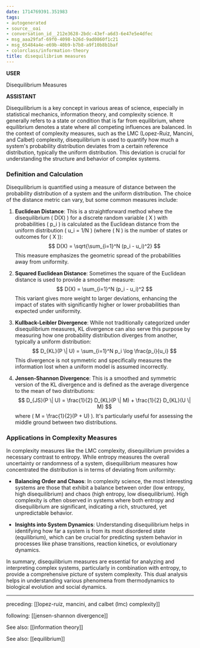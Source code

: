 ```yaml
---
date: 1714769391.351983
tags:
- autogenerated
- source__oai
- conversation_id__212e3628-2bdc-43ef-a6d3-6e47e5e4dfec
- msg_aaa29faf-69f0-4098-b26d-9ad0860f1c21
- msg_65484a4e-e69b-40b9-b7b8-a9f10b8b1baf
- colorclass/information-theory
title: disequilibrium measures
---
```


**USER**

Disequilibrium Measures


**ASSISTANT**

Disequilibrium is a key concept in various areas of science, especially in statistical mechanics, information theory, and complexity science. It generally refers to a state or condition that is far from equilibrium, where equilibrium denotes a state where all competing influences are balanced. In the context of complexity measures, such as the LMC (Lopez-Ruiz, Mancini, and Calbet) complexity, disequilibrium is used to quantify how much a system's probability distribution deviates from a certain reference distribution, typically the uniform distribution. This deviation is crucial for understanding the structure and behavior of complex systems.

### Definition and Calculation

Disequilibrium is quantified using a measure of distance between the probability distribution of a system and the uniform distribution. The choice of the distance metric can vary, but some common measures include:

1. **Euclidean Distance**: This is a straightforward method where the disequilibrium \( D(X) \) for a discrete random variable \( X \) with probabilities \( p_i \) is calculated as the Euclidean distance from the uniform distribution \( u_i = 1/N \) (where \( N \) is the number of states or outcomes for \( X \)):
   $$
   D(X) = \sqrt{\sum_{i=1}^N (p_i - u_i)^2}
   $$
   This measure emphasizes the geometric spread of the probabilities away from uniformity.

2. **Squared Euclidean Distance**: Sometimes the square of the Euclidean distance is used to provide a smoother measure:
   $$
   D(X) = \sum_{i=1}^N (p_i - u_i)^2
   $$
   This variant gives more weight to larger deviations, enhancing the impact of states with significantly higher or lower probabilities than expected under uniformity.

3. **Kullback-Leibler Divergence**: While not traditionally categorized under disequilibrium measures, KL divergence can also serve this purpose by measuring how one probability distribution diverges from another, typically a uniform distribution:
   $$
   D_{KL}(P \| U) = \sum_{i=1}^N p_i \log \frac{p_i}{u_i}
   $$
   This divergence is not symmetric and specifically measures the information lost when a uniform model is assumed incorrectly.

4. **Jensen-Shannon Divergence**: This is a smoothed and symmetric version of the KL divergence and is defined as the average divergence to the mean of two distributions:
   $$
   D_{JS}(P \| U) = \frac{1}{2} D_{KL}(P \| M) + \frac{1}{2} D_{KL}(U \| M)
   $$
   where \( M = \frac{1}{2}(P + U) \). It's particularly useful for assessing the middle ground between two distributions.

### Applications in Complexity Measures

In complexity measures like the LMC complexity, disequilibrium provides a necessary contrast to entropy. While entropy measures the overall uncertainty or randomness of a system, disequilibrium measures how concentrated the distribution is in terms of deviating from uniformity:

- **Balancing Order and Chaos**: In complexity science, the most interesting systems are those that exhibit a balance between order (low entropy, high disequilibrium) and chaos (high entropy, low disequilibrium). High complexity is often observed in systems where both entropy and disequilibrium are significant, indicating a rich, structured, yet unpredictable behavior.

- **Insights into System Dynamics**: Understanding disequilibrium helps in identifying how far a system is from its most disordered state (equilibrium), which can be crucial for predicting system behavior in processes like phase transitions, reaction kinetics, or evolutionary dynamics.

In summary, disequilibrium measures are essential for analyzing and interpreting complex systems, particularly in combination with entropy, to provide a comprehensive picture of system complexity. This dual analysis helps in understanding various phenomena from thermodynamics to biological evolution and social dynamics.


---

preceding: [[lopez-ruiz, mancini, and calbet (lmc) complexity]]  


following: [[jensen-shannon divergence]]

See also: [[information theory]]


See also: [[equilibrium]]